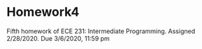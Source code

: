 # Homework4
Fifth homework of ECE 231: Intermediate Programming. Assigned 2/28/2020. Due 3/6/2020, 11:59 pm
